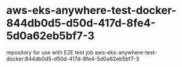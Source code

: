 # aws-eks-anywhere-test-docker-844db0d5-d50d-417d-8fe4-5d0a62eb5bf7-3
repository for use with E2E test job aws-eks-anywhere-test-docker:844db0d5-d50d-417d-8fe4-5d0a62eb5bf7-3
